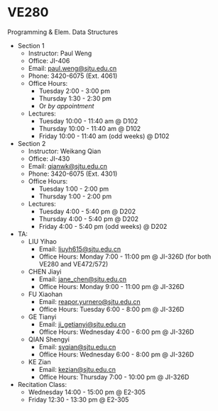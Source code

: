 # VE280
Programming &amp; Elem. Data Structures

+ Section 1
  + Instructor: Paul Weng 
  + Office: JI-406
  + Email: paul.weng@sjtu.edu.cn
  + Phone: 3420-6075 (Ext. 4061)
  + Office Hours:
    + Tuesday 2:00 - 3:00 pm
    + Thursday 1:30 - 2:30 pm
    + Or *by appointment*
  + Lectures:
    + Tuesday 10:00 - 11:40 am @ D102
    + Thursday 10:00 - 11:40 am @ D102
    + Friday 10:00 - 11:40 am (odd weeks) @ D102
+ Section 2
  + Instructor: Weikang Qian
  + Office: JI-430
  + Email: qianwk@sjtu.edu.cn
  + Phone: 3420-6075 (Ext. 4301)
  + Office Hours:
    + Tuesday 1:00 - 2:00 pm
    + Thursday 1:00 - 2:00 pm
  + Lectures:
    + Tuesday 4:00 - 5:40 pm @ D202
    + Thursday 4:00 - 5:40 pm @ D202
    + Friday 4:00 - 5:40 pm (odd weeks) @ D202
+ TA: 
  + LIU Yihao
    + Email: liuyh615@sjtu.edu.cn
    + Office Hours: Monday 7:00 - 11:00 pm @ JI-326D (for both VE280 and VE472/572)
  + CHEN Jiayi
    + Email:  jane_chen@sjtu.edu.cn
    + Office Hours: Monday 9:00 - 11:00 pm @ JI-326D
  + FU Xiaohan
    + Email: reapor.yurnero@sjtu.edu.cn
    + Office Hours: Tuesday 6:00 - 8:00 pm @ JI-326D
  + GE Tianyi
    + Email: ji_getianyi@sjtu.edu.cn
    + Office Hours: Wednesday 4:00 - 6:00 pm @ JI-326D
  + QIAN Shengyi
    + Email: syqian@sjtu.edu.cn
    + Office Hours: Wednesday 6:00 - 8:00 pm @ JI-326D
  + KE Zian
    + Email: kezian@sjtu.edu.cn
    + Office Hours: Thursday 7:00 - 10:00 pm @ JI-326D
+ Recitation Class: 
  + Wednesday 14:00 - 15:00 pm @ E2-305
  + Friday 12:30 - 13:30 pm @ E2-305
